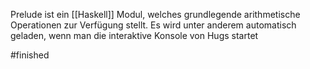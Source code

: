Prelude ist ein [[Haskell]] Modul, welches grundlegende arithmetische Operationen zur Verfügung stellt. Es wird unter anderem automatisch geladen, wenn man die interaktive Konsole von Hugs startet

#finished